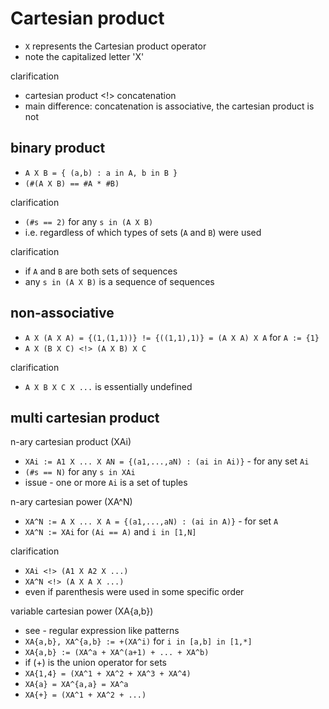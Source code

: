 
<!-- ======================================================================= -->
# Cartesian product

* `X` represents the Cartesian product operator
* note the capitalized letter 'X'

clarification

* cartesian product <!> concatenation
* main difference: concatenation is associative, the cartesian product is not

<!-- ======================================================================= -->
## binary product

* `A X B = { (a,b) : a in A, b in B }`
* `(#(A X B) == #A * #B)`

clarification

* `(#s == 2)` for any `s in (A X B)`
* i.e. regardless of which types of sets (`A` and `B`) were used

clarification

* if `A` and `B` are both sets of sequences
* any `s in (A X B)` is a sequence of sequences

<!-- ======================================================================= -->
## non-associative

* `A X (A X A) = {(1,(1,1))} != {((1,1),1)} = (A X A) X A` for `A := {1}`
* `A X (B X C) <!> (A X B) X C`

clarification

* `A X B X C X ...` is essentially undefined

<!-- ======================================================================= -->
## multi cartesian product

n-ary cartesian product (XAi)

* `XAi := A1 X ... X AN = {(a1,...,aN) : (ai in Ai)}` - for any set `Ai`
* `(#s == N)` for any `s in XAi`
* issue - one or more `Ai` is a set of tuples

n-ary cartesian power (XA^N)

* `XA^N := A X ... X A = {(a1,...,aN) : (ai in A)}` - for set `A`
* `XA^N := XAi` for `(Ai == A)` and `i in [1,N]`

clarification

* `XAi <!> (A1 X A2 X ...)`
* `XA^N <!> (A X A X ...)`
* even if parenthesis were used in some specific order

variable cartesian power (XA{a,b})

* see - regular expression like patterns
* `XA{a,b}, XA^{a,b} := +(XA^i)` for `i in [a,b] in [1,*]`
* `XA{a,b} := (XA^a + XA^(a+1) + ... + XA^b)`
* if (+) is the union operator for sets
* `XA{1,4} = (XA^1 + XA^2 + XA^3 + XA^4)`
* `XA{a} = XA^{a,a} = XA^a`
* `XA{+} = (XA^1 + XA^2 + ...)`
